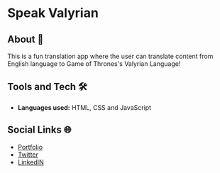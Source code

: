 # Speak Valyrian

## About 🤔

This is a fun translation app where the user can translate content from English language to Game of Thrones's Valyrian Language!

## Tools and Tech 🛠

- **Languages used:** HTML, CSS and JavaScript

## Social Links 🌐

- [Portfolio](https://dhrupotter.netlify.app/)
- [Twitter](https://twitter.com/DhruviGandhi25)
- [LinkedIN](https://www.linkedin.com/in/dhruvi-gandhi-609a35166/)

